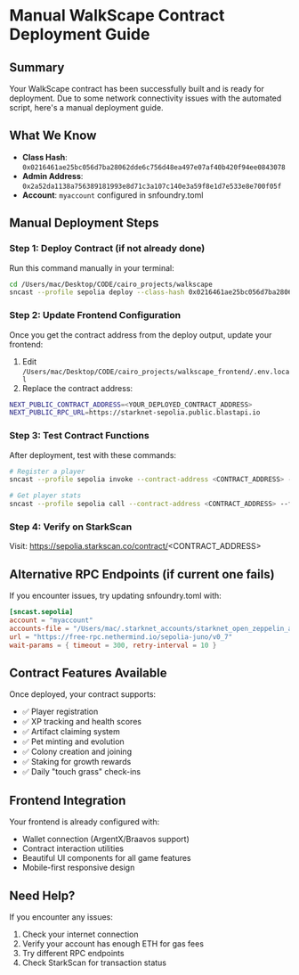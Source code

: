 # Manual WalkScape Contract Deployment Guide

## Summary
Your WalkScape contract has been successfully built and is ready for deployment. Due to some network connectivity issues with the automated script, here's a manual deployment guide.

## What We Know
- **Class Hash**: `0x0216461ae25bc056d7ba28062dde6c756d48ea497e07af40b420f94ee0843078`
- **Admin Address**: `0x2a52da1138a756389181993e8d71c3a107c140e3a59f8e1d7e533e8e700f05f`
- **Account**: `myaccount` configured in snfoundry.toml

## Manual Deployment Steps

### Step 1: Deploy Contract (if not already done)
Run this command manually in your terminal:

```bash
cd /Users/mac/Desktop/CODE/cairo_projects/walkscape
sncast --profile sepolia deploy --class-hash 0x0216461ae25bc056d7ba28062dde6c756d48ea497e07af40b420f94ee0843078 --constructor-calldata 0x2a52da1138a756389181993e8d71c3a107c140e3a59f8e1d7e533e8e700f05f
```

### Step 2: Update Frontend Configuration
Once you get the contract address from the deploy output, update your frontend:

1. Edit `/Users/mac/Desktop/CODE/cairo_projects/walkscape_frontend/.env.local`
2. Replace the contract address:
```bash
NEXT_PUBLIC_CONTRACT_ADDRESS=<YOUR_DEPLOYED_CONTRACT_ADDRESS>
NEXT_PUBLIC_RPC_URL=https://starknet-sepolia.public.blastapi.io
```

### Step 3: Test Contract Functions
After deployment, test with these commands:

```bash
# Register a player
sncast --profile sepolia invoke --contract-address <CONTRACT_ADDRESS> --function register_player

# Get player stats
sncast --profile sepolia call --contract-address <CONTRACT_ADDRESS> --function get_player_stats --calldata 0x2a52da1138a756389181993e8d71c3a107c140e3a59f8e1d7e533e8e700f05f
```

### Step 4: Verify on StarkScan
Visit: https://sepolia.starkscan.co/contract/<CONTRACT_ADDRESS>

## Alternative RPC Endpoints (if current one fails)
If you encounter issues, try updating snfoundry.toml with:

```toml
[sncast.sepolia]
account = "myaccount"
accounts-file = "/Users/mac/.starknet_accounts/starknet_open_zeppelin_accounts.json"
url = "https://free-rpc.nethermind.io/sepolia-juno/v0_7"
wait-params = { timeout = 300, retry-interval = 10 }
```

## Contract Features Available
Once deployed, your contract supports:
- ✅ Player registration
- ✅ XP tracking and health scores
- ✅ Artifact claiming system
- ✅ Pet minting and evolution
- ✅ Colony creation and joining
- ✅ Staking for growth rewards
- ✅ Daily "touch grass" check-ins

## Frontend Integration
Your frontend is already configured with:
- Wallet connection (ArgentX/Braavos support)
- Contract interaction utilities
- Beautiful UI components for all game features
- Mobile-first responsive design

## Need Help?
If you encounter any issues:
1. Check your internet connection
2. Verify your account has enough ETH for gas fees
3. Try different RPC endpoints
4. Check StarkScan for transaction status
